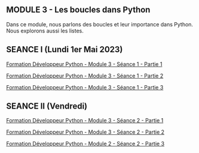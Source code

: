 ## MODULE 3 - Les boucles dans Python
Dans ce module, nous parlons des boucles et leur importance dans Python. Nous explorons aussi les listes.

## SEANCE I (Lundi 1er Mai 2023)
[Formation Développeur Python - Module 3 - Séance 1 - Partie 1](https://photos.google.com/photo/AF1QipN2Xw3RfQkABLGlTYx8Ri3jf7855tljUBBJuBOn)


[Formation Développeur Python - Module 3 - Séance 1 - Partie 2](https://photos.google.com/photo/AF1QipMvnANABKzUnSTWyRfUY_OaGkZthhlN7XVBfJi5)


[Formation Développeur Python - Module 3 - Séance 1 - Partie 3](https://photos.google.com/photo/AF1QipOIeMIr5mZSaWT3HRd_kB5SMshucsZ2Km6VrQKh)


## SEANCE II (Vendredi)
[Formation Développeur Python - Module 3 - Séance 2 - Partie 1]()

[Formation Développeur Python - Module 3 - Séance 2 - Partie 2]()

[Formation Développeur Python - Module 2 - Séance 2 - Partie 3]()